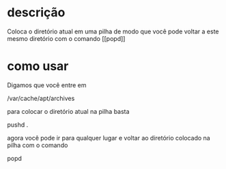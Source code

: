 # descrição
Coloca o diretório atual em uma pilha de modo que você pode voltar a este
mesmo diretório com o comando [[popd]]
# como usar
Digamos que você entre em

/var/cache/apt/archives

para colocar o diretório atual na pilha basta

pushd .

agora você pode ir para qualquer lugar e voltar ao
diretório colocado na pilha com o comando

popd

